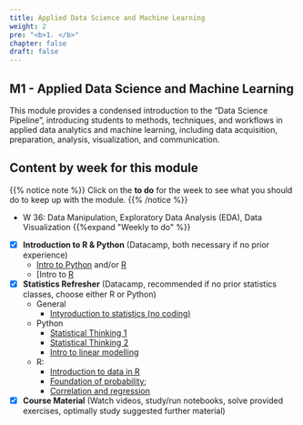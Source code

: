 ```yaml
---
title: Applied Data Science and Machine Learning
weight: 2
pre: "<b>1. </b>"
chapter: false
draft: false
---
```


## M1 - Applied Data Science and Machine Learning

This module provides a condensed introduction to the “Data Science Pipeline”, introducing students to methods, techniques, and workflows in applied data analytics and machine learning, including data acquisition, preparation, analysis, visualization, and communication.

## Content by week for this module

{{% notice note %}}
Click on the **to do** for the week to see what you should do to keep up with the module.
{{% /notice %}}

* W 36: Data Manipulation, Exploratory Data Analysis (EDA), Data Visualization
{{%expand "Weekly to do" %}}
- [X] **Introduction to R & Python** (Datacamp, both necessary if no prior experience)
   * [Intro to Python](https://learn.datacamp.com/courses/intro-to-python-for-data-science) and/or [R](https://learn.datacamp.com/courses/free-introduction-to-r)
   * [Intro to [R](https://learn.datacamp.com/courses/free-introduction-to-r)
- [X] **Statistics Refresher** (Datacamp, recommended if no prior statistics classes, choose either R or Python) 
   * General 
      * [Intyroduction to statistics (no coding)](https://app.datacamp.com/learn/courses/introduction-to-statistics)
   * Python
      * [Statistical Thinking 1](https://learn.datacamp.com/courses/statistical-thinking-in-python-part-1) 
      * [Statistical Thinking 2](https://learn.datacamp.com/courses/statistical-thinking-in-python-part-2)
      * [Intro to linear modelling](https://learn.datacamp.com/courses/introduction-to-linear-modeling-in-python)
   * R: 
      * [Introduction to data in R](https://learn.datacamp.com/courses/introduction-to-data-in-r)
      * [Foundation of probability](https://learn.datacamp.com/courses/foundations-of-probability-in-r); 
      * [Correlation and regression](https://learn.datacamp.com/courses/correlation-and-regression-in-r)
- [X] **Course Material** (Watch videos, study/run notebooks, solve provided exercises, optimally study suggested further material)

<!---
   * [Warmup]({{< ref "m1/01_warmup/_index.md" >}})
   * [Basics]({{< ref "m1/02_basics/01_stat_prog.md" >}})
   * [Data Manipulation]({{< ref "m1/02_basics/02_data_manipulation.md" >}})
   
{{% /expand%}}

* W 37: Unsupervised Machine Learning (UML), Supervised Machine Learning (SML)
{{%expand "Weekly to do" %}}
- [X] **Continue with the Course material** (Datacamp, recommended but not mandatory)
   * Python
      * [UML](https://learn.datacamp.com/courses/unsupervised-learning-in-python) 
      * [Intro to supervised learning](https://learn.datacamp.com/courses/supervised-learning-with-scikit-learn)
      * [Decision Tree modeling](https://learn.datacamp.com/courses/machine-learning-with-tree-based-models-in-python)
   * R
      * [UML](https://learn.datacamp.com/courses/unsupervised-learning-in-r)
      * [Supervised classification](https://learn.datacamp.com/courses/supervised-learning-in-r-classification)
      * [Supervised Regression](https://learn.datacamp.com/courses/supervised-learning-in-r-regression)
- [X] **Course Material** (Watch videos, study/run notebooks, solve provided exercises, optimally study suggested further material)
   * [Unsupervised ML]({{< ref "m1/03_ml/01_UML.md" >}})
   * [Supervised ML]({{< ref "m1/03_ml/02_SML.md" >}})
- [X] **Prepare for Q&A** (discuss in teams, send/prepare questions)
{{% /expand%}}

* W 38: Workshop & project work 

--->

<!---
## Q&A Sessions

### W36

{{< panopto "https://cbs.cloud.panopto.eu/Panopto/Pages/Embed.aspx?id=d84603bb-f73b-4c88-8626-ada900e70954">}}



### W37
{{< panopto "https://cbs.cloud.panopto.eu/Panopto/Pages/Embed.aspx?id=9f8bd734-5ee2-4f0a-a6d3-ada9006db458">}}

--->

